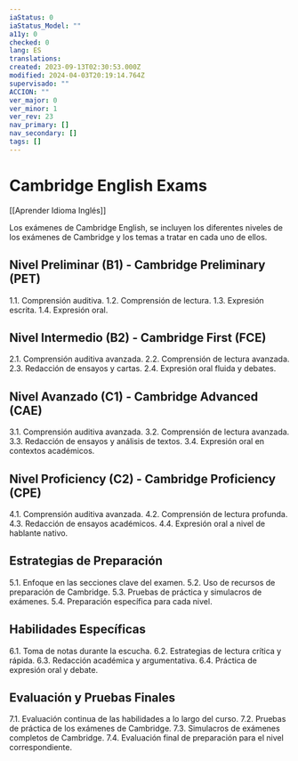 ```yaml
---
iaStatus: 0
iaStatus_Model: ""
a11y: 0
checked: 0
lang: ES
translations: 
created: 2023-09-13T02:30:53.000Z
modified: 2024-04-03T20:19:14.764Z
supervisado: ""
ACCION: ""
ver_major: 0
ver_minor: 1
ver_rev: 23
nav_primary: []
nav_secondary: []
tags: []
---
```

# Cambridge English Exams

[[Aprender Idioma Inglés]]

Los exámenes de Cambridge English, se incluyen los diferentes niveles de los exámenes de Cambridge y los temas a tratar en cada uno de ellos.

## Nivel Preliminar (B1) - Cambridge Preliminary (PET)

1.1. Comprensión auditiva.
1.2. Comprensión de lectura.
1.3. Expresión escrita.
1.4. Expresión oral.

## Nivel Intermedio (B2) - Cambridge First (FCE)

2.1. Comprensión auditiva avanzada.
2.2. Comprensión de lectura avanzada.
2.3. Redacción de ensayos y cartas.
2.4. Expresión oral fluida y debates.

## Nivel Avanzado (C1) - Cambridge Advanced (CAE)

3.1. Comprensión auditiva avanzada.
3.2. Comprensión de lectura avanzada.
3.3. Redacción de ensayos y análisis de textos.
3.4. Expresión oral en contextos académicos.

## Nivel Proficiency (C2) - Cambridge Proficiency (CPE)

4.1. Comprensión auditiva avanzada.
4.2. Comprensión de lectura profunda.
4.3. Redacción de ensayos académicos.
4.4. Expresión oral a nivel de hablante nativo.

## Estrategias de Preparación

5.1. Enfoque en las secciones clave del examen.
5.2. Uso de recursos de preparación de Cambridge.
5.3. Pruebas de práctica y simulacros de exámenes.
5.4. Preparación específica para cada nivel.

## Habilidades Específicas

6.1. Toma de notas durante la escucha.
6.2. Estrategias de lectura crítica y rápida.
6.3. Redacción académica y argumentativa.
6.4. Práctica de expresión oral y debate.

## Evaluación y Pruebas Finales

7.1. Evaluación continua de las habilidades a lo largo del curso.
7.2. Pruebas de práctica de los exámenes de Cambridge.
7.3. Simulacros de exámenes completos de Cambridge.
7.4. Evaluación final de preparación para el nivel correspondiente.


